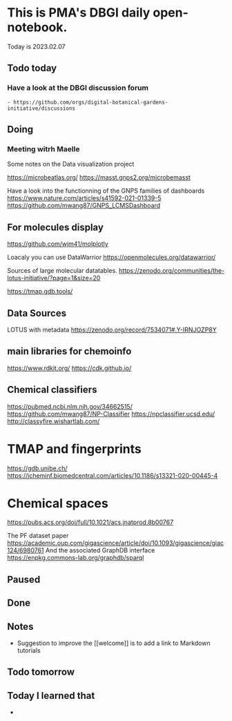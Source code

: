 
# This is PMA's DBGI daily open-notebook.

Today is 2023.02.07

## Todo today

### Have a look at the DBGI discussion forum
    - https://github.com/orgs/digital-botanical-gardens-initiative/discussions
###
###

## Doing

### Meeting witrh Maelle

Some notes on the Data visualization project

https://microbeatlas.org/
https://masst.gnps2.org/microbemasst

Have a look into the functionning of the GNPS families of dashboards
https://www.nature.com/articles/s41592-021-01339-5
https://github.com/mwang87/GNPS_LCMSDashboard 


## For molecules display
https://github.com/wjm41/molplotly

Loacaly you can use DataWarrior https://openmolecules.org/datawarrior/


Sources of large molecular datatables.
https://zenodo.org/communities/the-lotus-initiative/?page=1&size=20


https://tmap.gdb.tools/


## Data Sources
LOTUS with metadata https://zenodo.org/record/7534071#.Y-IRNJOZP8Y


## main libraries for chemoinfo 
https://www.rdkit.org/
https://cdk.github.io/


## Chemical classifiers
https://pubmed.ncbi.nlm.nih.gov/34662515/
https://github.com/mwang87/NP-Classifier
https://npclassifier.ucsd.edu/
http://classyfire.wishartlab.com/

# TMAP and fingerprints

https://gdb.unibe.ch/
https://jcheminf.biomedcentral.com/articles/10.1186/s13321-020-00445-4

# Chemical spaces
https://pubs.acs.org/doi/full/10.1021/acs.jnatprod.8b00767




The PF dataset paper https://academic.oup.com/gigascience/article/doi/10.1093/gigascience/giac124/6980761
And the associated GraphDB interface https://enpkg.commons-lab.org/graphdb/sparql




## Paused

## Done

## Notes

- Suggestion to improve the [[welcome]] is to add a link to Markdown tutorials


## Todo tomorrow

###
###
###


## Today I learned that

- 